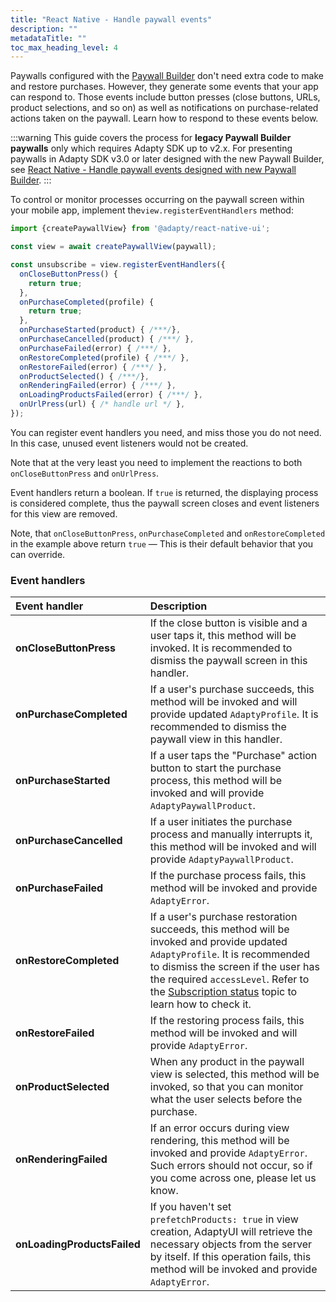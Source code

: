```yaml
---
title: "React Native - Handle paywall events"
description: ""
metadataTitle: ""
toc_max_heading_level: 4
---
```


Paywalls configured with the [Paywall Builder](adapty-paywall-builder-legacy) don't need extra code to make and restore purchases. However, they generate some events that your app can respond to. Those events include button presses (close buttons, URLs, product selections, and so on) as well as notifications on purchase-related actions taken on the paywall. Learn how to respond to these events below.

:::warning
This guide covers the process for **legacy Paywall Builder paywalls** only which requires Adapty SDK up to v2.x. For presenting paywalls in Adapty SDK v3.0 or later designed with the new Paywall Builder, see [React Native - Handle paywall events designed with new Paywall Builder](react-native-handling-events-1).
:::

To control or monitor processes occurring on the paywall screen within your mobile app, implement the`view.registerEventHandlers` method:

```typescript showLineNumbers title="React Native (TSX)"
import {createPaywallView} from '@adapty/react-native-ui';

const view = await createPaywallView(paywall);

const unsubscribe = view.registerEventHandlers({
  onCloseButtonPress() {
    return true;
  },
  onPurchaseCompleted(profile) {
    return true;
  },
  onPurchaseStarted(product) { /***/},
  onPurchaseCancelled(product) { /***/ },
  onPurchaseFailed(error) { /***/ },
  onRestoreCompleted(profile) { /***/ },
  onRestoreFailed(error) { /***/ },
  onProductSelected() { /***/},
  onRenderingFailed(error) { /***/ },
  onLoadingProductsFailed(error) { /***/ },
  onUrlPress(url) { /* handle url */ },
});

```

You can register event handlers you need, and miss those you do not need. In this case, unused event listeners would not be created.

Note that at the very least you need to implement the reactions to both `onCloseButtonPress` and `onUrlPress`.

Event handlers return a boolean. If `true` is returned, the displaying process is considered complete, thus the paywall screen closes and event listeners for this view are removed. 

Note, that `onCloseButtonPress`, `onPurchaseCompleted` and `onRestoreCompleted` in the example above return `true` — This is their default behavior that you can override.

### Event handlers

| Event handler               | Description                                                                                                                                                                                                                                                                                    |
| :-------------------------- | :--------------------------------------------------------------------------------------------------------------------------------------------------------------------------------------------------------------------------------------------------------------------------------------------- |
| **onCloseButtonPress**      | If the close button is visible and a user taps it, this method will be invoked. It is recommended to dismiss the paywall screen in this handler.                                                                                                                                               |
| **onPurchaseCompleted**     | If a user's purchase succeeds, this method will be invoked and will provide updated `AdaptyProfile`. It is recommended to dismiss the paywall view in this handler.                                                                                                                            |
| **onPurchaseStarted**       | If a user taps the "Purchase" action button to start the purchase process, this method will be invoked and will provide `AdaptyPaywallProduct`.                                                                                                                                                |
| **onPurchaseCancelled**     | If a user initiates the purchase process and manually interrupts it, this method will be invoked and will provide `AdaptyPaywallProduct`.                                                                                                                                                      |
| **onPurchaseFailed**        | If the purchase process fails, this method will be invoked and provide `AdaptyError`.                                                                                                                                                                                                          |
| **onRestoreCompleted**      | If a user's purchase restoration succeeds, this method will be invoked and provide updated `AdaptyProfile`. It is recommended to dismiss the screen if the user has  the required `accessLevel`. Refer to the [Subscription status](subscription-status)   topic to learn how to check it. |
| **onRestoreFailed**         | If the restoring process fails, this method will be invoked and will provide `AdaptyError`.                                                                                                                                                                                                    |
| **onProductSelected**       | When any product in the paywall view is selected, this method will be invoked, so that you can monitor what the user selects before the purchase.                                                                                                                                              |
| **onRenderingFailed**       | If an error occurs during view rendering, this method will be invoked and provide `AdaptyError`. Such errors should not occur, so if you come across one, please let us know.                                                                                                                  |
| **onLoadingProductsFailed** | If you  haven't set `prefetchProducts: true` in view creation, AdaptyUI will retrieve the necessary objects from the server by itself. If this operation fails, this method will be invoked and provide `AdaptyError`.                                                                         |